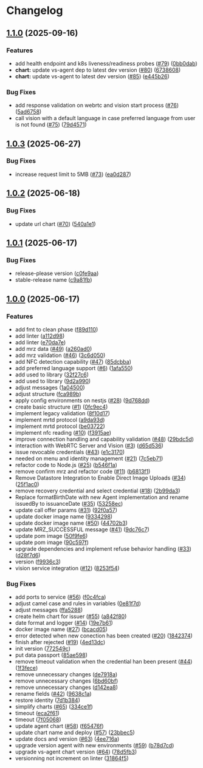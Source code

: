 # Changelog

## [1.1.0](https://github.com/2060-io/hologram-gov-id-issuer-vs/compare/v1.0.3...v1.1.0) (2025-09-16)


### Features

* add health endpoint and k8s liveness/readiness probes ([#79](https://github.com/2060-io/hologram-gov-id-issuer-vs/issues/79)) ([0bb0dab](https://github.com/2060-io/hologram-gov-id-issuer-vs/commit/0bb0dab6f8e2e329306b39b6a48d5f3aebd03f91))
* **chart:** update vs-agent dep to latest dev version ([#80](https://github.com/2060-io/hologram-gov-id-issuer-vs/issues/80)) ([6738608](https://github.com/2060-io/hologram-gov-id-issuer-vs/commit/67386084de291d5f9e7612ed004976cd56b8b1ba))
* **chart:** update vs-agent to latest dev version ([#85](https://github.com/2060-io/hologram-gov-id-issuer-vs/issues/85)) ([e445b26](https://github.com/2060-io/hologram-gov-id-issuer-vs/commit/e445b26cbe628749cbac76a55346af090e68abcb))


### Bug Fixes

* add response validation on webrtc and vision start process ([#76](https://github.com/2060-io/hologram-gov-id-issuer-vs/issues/76)) ([5ad6758](https://github.com/2060-io/hologram-gov-id-issuer-vs/commit/5ad6758e0f4e2649578628b9a9fa3e1293fb60ef))
* call vision with a default language in case preferred language from user is not found ([#75](https://github.com/2060-io/hologram-gov-id-issuer-vs/issues/75)) ([79d4571](https://github.com/2060-io/hologram-gov-id-issuer-vs/commit/79d457133db8de62d334e79cdabb1e5e37c18caa))

## [1.0.3](https://github.com/2060-io/hologram-gov-id-issuer-vs/compare/v1.0.2...v1.0.3) (2025-06-27)


### Bug Fixes

* increase request limit to 5MB ([#73](https://github.com/2060-io/hologram-gov-id-issuer-vs/issues/73)) ([ea0d287](https://github.com/2060-io/hologram-gov-id-issuer-vs/commit/ea0d28798a46d47117cc418f9833f8be11e58fe6))

## [1.0.2](https://github.com/2060-io/hologram-gov-id-issuer-vs/compare/v1.0.1...v1.0.2) (2025-06-18)


### Bug Fixes

* update url chart ([#70](https://github.com/2060-io/hologram-gov-id-issuer-vs/issues/70)) ([540a1e1](https://github.com/2060-io/hologram-gov-id-issuer-vs/commit/540a1e1b6d9f2b907fd73d72d0ec38e8f7381bb3))

## [1.0.1](https://github.com/2060-io/hologram-gov-id-issuer-vs/compare/v1.0.0...v1.0.1) (2025-06-17)


### Bug Fixes

* release-please version ([c0fe9aa](https://github.com/2060-io/hologram-gov-id-issuer-vs/commit/c0fe9aa70e634eac08561ea4f8edd0bef3a5403c))
* stable-release name ([c9a81fb](https://github.com/2060-io/hologram-gov-id-issuer-vs/commit/c9a81fbc887da7828638dd64ff4d40ff879a1374))

## [1.0.0](https://github.com/2060-io/hologram-gov-id-issuer-vs/compare/v0.0.5...v1.0.0) (2025-06-17)


### Features

* add fmt to clean phase ([f89d110](https://github.com/2060-io/hologram-gov-id-issuer-vs/commit/f89d1104ddaeff920f45ef809bb110325f189d35))
* add linter ([a112d98](https://github.com/2060-io/hologram-gov-id-issuer-vs/commit/a112d98d86c6ca280c39edf50d83fa5fc2d87390))
* add linter ([e70da7e](https://github.com/2060-io/hologram-gov-id-issuer-vs/commit/e70da7e1206c5374cdba90e98b75384cbbe436f5))
* add mrz data ([#49](https://github.com/2060-io/hologram-gov-id-issuer-vs/issues/49)) ([a260ad0](https://github.com/2060-io/hologram-gov-id-issuer-vs/commit/a260ad0a9fbd6ad44c21415907ad3269843c8a1e))
* add mrz validation ([#46](https://github.com/2060-io/hologram-gov-id-issuer-vs/issues/46)) ([3c6d050](https://github.com/2060-io/hologram-gov-id-issuer-vs/commit/3c6d0505c0d9375d71cca75351e00d76d021afc7))
* add NFC detection capability ([#47](https://github.com/2060-io/hologram-gov-id-issuer-vs/issues/47)) ([85dcbba](https://github.com/2060-io/hologram-gov-id-issuer-vs/commit/85dcbba9910af4f3d3ae3a8dc12c70b27c63bed0))
* add preferred language support ([#6](https://github.com/2060-io/hologram-gov-id-issuer-vs/issues/6)) ([1afa550](https://github.com/2060-io/hologram-gov-id-issuer-vs/commit/1afa550a34ea4864fccb96a578f391aedce04d13))
* add used to library ([32f27c6](https://github.com/2060-io/hologram-gov-id-issuer-vs/commit/32f27c64273b11fda67f4973d65aebc56a91b343))
* add used to library ([9d2a990](https://github.com/2060-io/hologram-gov-id-issuer-vs/commit/9d2a9907b2655a0117ed0d2af971b8948ff698c7))
* adjust messages ([1a04500](https://github.com/2060-io/hologram-gov-id-issuer-vs/commit/1a04500346029eee5d11e1049ec43e86687654d2))
* adjust structure ([fca989b](https://github.com/2060-io/hologram-gov-id-issuer-vs/commit/fca989b621e918c6a32af4d1f41234520839d878))
* apply config environments on nestjs ([#28](https://github.com/2060-io/hologram-gov-id-issuer-vs/issues/28)) ([9d768dd](https://github.com/2060-io/hologram-gov-id-issuer-vs/commit/9d768dd33ccb4279644dd5fdd0cfdcf342fb8c0c))
* create basic structure ([#1](https://github.com/2060-io/hologram-gov-id-issuer-vs/issues/1)) ([0fc9ec4](https://github.com/2060-io/hologram-gov-id-issuer-vs/commit/0fc9ec47b0b472882c62f9e567ccb221c112a1b8))
* implement legacy validation ([8f10d17](https://github.com/2060-io/hologram-gov-id-issuer-vs/commit/8f10d17bc35e3a24ac8c0bde1cbc5a598cf0f69f))
* implement mrtd protocol ([a9da93d](https://github.com/2060-io/hologram-gov-id-issuer-vs/commit/a9da93dc2b44446a3a24ec148099ad6dfa2d2720))
* implement mrtd protocol ([be03722](https://github.com/2060-io/hologram-gov-id-issuer-vs/commit/be03722627d712bf942013d6215cd5dc18d26fbd))
* implement nfc reading ([#10](https://github.com/2060-io/hologram-gov-id-issuer-vs/issues/10)) ([f3915ae](https://github.com/2060-io/hologram-gov-id-issuer-vs/commit/f3915aee31ced842e5ef8e32c82960ded428ab2e))
* improve connection handling and capability validation ([#48](https://github.com/2060-io/hologram-gov-id-issuer-vs/issues/48)) ([29bdc5d](https://github.com/2060-io/hologram-gov-id-issuer-vs/commit/29bdc5d18e6a3d666b3cf4cbaf1df81f2b10d098))
* interaction with WebRTC Server and Vision ([#3](https://github.com/2060-io/hologram-gov-id-issuer-vs/issues/3)) ([d65d536](https://github.com/2060-io/hologram-gov-id-issuer-vs/commit/d65d53666fa0f422c01cb405e7c9088db528606b))
* issue revocable credentials ([#43](https://github.com/2060-io/hologram-gov-id-issuer-vs/issues/43)) ([e1c3170](https://github.com/2060-io/hologram-gov-id-issuer-vs/commit/e1c3170dd0603e10dae5973bd96269bc6b20233b))
* needed on menu and identity management ([#21](https://github.com/2060-io/hologram-gov-id-issuer-vs/issues/21)) ([7c5eb71](https://github.com/2060-io/hologram-gov-id-issuer-vs/commit/7c5eb7191bc0be6d755ac06d34bf05a40462767b))
* refactor code to Node.js ([#25](https://github.com/2060-io/hologram-gov-id-issuer-vs/issues/25)) ([b546f1a](https://github.com/2060-io/hologram-gov-id-issuer-vs/commit/b546f1aa803ae336653952b3105c43202924d0e4))
* remove confirm mrz and refactor code ([#11](https://github.com/2060-io/hologram-gov-id-issuer-vs/issues/11)) ([b6813f1](https://github.com/2060-io/hologram-gov-id-issuer-vs/commit/b6813f1ed1f1dfa98cc732b6d4df176831bf6bf0))
* Remove Datastore Integration to Enable Direct Image Uploads ([#34](https://github.com/2060-io/hologram-gov-id-issuer-vs/issues/34)) ([25f1ac0](https://github.com/2060-io/hologram-gov-id-issuer-vs/commit/25f1ac0fcea92ccb9de4c06d6c4a6a933d850775))
* remove recovery credential and select credential ([#18](https://github.com/2060-io/hologram-gov-id-issuer-vs/issues/18)) ([2b99da3](https://github.com/2060-io/hologram-gov-id-issuer-vs/commit/2b99da38601cbe23f367da7294223011bcdf9cbb))
* Replace formatBirthDate with new Agent implementation and rename issuedBy to issuanceDate ([#35](https://github.com/2060-io/hologram-gov-id-issuer-vs/issues/35)) ([53258ec](https://github.com/2060-io/hologram-gov-id-issuer-vs/commit/53258ecc536631f60cda84564a862b908babcf1a))
* update call offer params ([#31](https://github.com/2060-io/hologram-gov-id-issuer-vs/issues/31)) ([92f0a57](https://github.com/2060-io/hologram-gov-id-issuer-vs/commit/92f0a57d3172fa62b87bf8cf806579dc884073c4))
* update docker image name ([9334298](https://github.com/2060-io/hologram-gov-id-issuer-vs/commit/9334298c52e191d054b526aae5c63a31a69a9598))
* update docker image name ([#50](https://github.com/2060-io/hologram-gov-id-issuer-vs/issues/50)) ([44702b3](https://github.com/2060-io/hologram-gov-id-issuer-vs/commit/44702b325983ff2812dd2228b93442cd3422cbb6))
* update MRZ_SUCCESSFUL message ([#41](https://github.com/2060-io/hologram-gov-id-issuer-vs/issues/41)) ([9dc76c7](https://github.com/2060-io/hologram-gov-id-issuer-vs/commit/9dc76c757a1f16e3783242afd91c3b51998bad54))
* update pom image ([50f9fe6](https://github.com/2060-io/hologram-gov-id-issuer-vs/commit/50f9fe654eb094542a599532756bdfa0188b2998))
* update pom image ([90c597f](https://github.com/2060-io/hologram-gov-id-issuer-vs/commit/90c597fded1f776e60cce8e608b567fd1c4687f9))
* upgrade dependencies and implement refuse behavior handling ([#33](https://github.com/2060-io/hologram-gov-id-issuer-vs/issues/33)) ([d28f7d6](https://github.com/2060-io/hologram-gov-id-issuer-vs/commit/d28f7d68cf3553e9d62e0e5e178d3c2b0533fe91))
* version ([f9936c3](https://github.com/2060-io/hologram-gov-id-issuer-vs/commit/f9936c3922788dbbd774dfeaf310dad1f78d3ba4))
* vision service integration ([#12](https://github.com/2060-io/hologram-gov-id-issuer-vs/issues/12)) ([8253f54](https://github.com/2060-io/hologram-gov-id-issuer-vs/commit/8253f54750349d573669a3fbe776bedadac93e4b))


### Bug Fixes

* add ports to service ([#56](https://github.com/2060-io/hologram-gov-id-issuer-vs/issues/56)) ([f0c4fca](https://github.com/2060-io/hologram-gov-id-issuer-vs/commit/f0c4fca8ed39153e9bf9118e7591b8f2a200bfd3))
* adjust camel case and rules in variables ([0e81f7d](https://github.com/2060-io/hologram-gov-id-issuer-vs/commit/0e81f7d531a4b7ff26c31150ccefcc18d1c725f8))
* adjust messages ([ffa5288](https://github.com/2060-io/hologram-gov-id-issuer-vs/commit/ffa528842297ffd811a16c2fe10b15a14d976648))
* create helm chart for issuer ([#55](https://github.com/2060-io/hologram-gov-id-issuer-vs/issues/55)) ([a842f80](https://github.com/2060-io/hologram-gov-id-issuer-vs/commit/a842f8076efb55d3d8eab39db77f3b2dcb8f511a))
* date format and logger ([#14](https://github.com/2060-io/hologram-gov-id-issuer-vs/issues/14)) ([19e7b61](https://github.com/2060-io/hologram-gov-id-issuer-vs/commit/19e7b61fb4b4571612dbdde40eeea28722099d30))
* docker image name ([#27](https://github.com/2060-io/hologram-gov-id-issuer-vs/issues/27)) ([bcacd05](https://github.com/2060-io/hologram-gov-id-issuer-vs/commit/bcacd05d23560da2968a0aefb79ae12e7417503b))
* error detected when new conection has been created ([#20](https://github.com/2060-io/hologram-gov-id-issuer-vs/issues/20)) ([1842374](https://github.com/2060-io/hologram-gov-id-issuer-vs/commit/1842374676870bf3adfb57a5bb25ff84f928045d))
* finish after rejected ([#19](https://github.com/2060-io/hologram-gov-id-issuer-vs/issues/19)) ([4ed13dc](https://github.com/2060-io/hologram-gov-id-issuer-vs/commit/4ed13dc18eaf28c16347096b6df8fdf6140120a1))
* init version ([772549c](https://github.com/2060-io/hologram-gov-id-issuer-vs/commit/772549cab6c909a97ce3ae13568dfe8e0f7d6979))
* put data passport ([85ae598](https://github.com/2060-io/hologram-gov-id-issuer-vs/commit/85ae5988b7639e4527ca7fdc0aadc503cd6a3f8d))
* remove timeout validation when the credential han been present ([#44](https://github.com/2060-io/hologram-gov-id-issuer-vs/issues/44)) ([1f3fece](https://github.com/2060-io/hologram-gov-id-issuer-vs/commit/1f3fece07ca4a0e62c88f17aad23e154b2321350))
* remove unnecessary changes ([de7918a](https://github.com/2060-io/hologram-gov-id-issuer-vs/commit/de7918a8e4e48478c4d3b0c16a5649273b5fc3a2))
* remove unnecessary changes ([6bd60bf](https://github.com/2060-io/hologram-gov-id-issuer-vs/commit/6bd60bfb75f51ff59e5ce4349e3d653cb5a709c4))
* remove unnecessary changes ([d142ea8](https://github.com/2060-io/hologram-gov-id-issuer-vs/commit/d142ea87fe914dcd8a93708feae0a623aed2c0d1))
* rename fields ([#42](https://github.com/2060-io/hologram-gov-id-issuer-vs/issues/42)) ([9638c1a](https://github.com/2060-io/hologram-gov-id-issuer-vs/commit/9638c1a494f999f2eb0d46270a03b8eab292a73a))
* restore identity ([7d1b384](https://github.com/2060-io/hologram-gov-id-issuer-vs/commit/7d1b384facc22c490115e54b4441e024b22bcf88))
* simplify charts ([#65](https://github.com/2060-io/hologram-gov-id-issuer-vs/issues/65)) ([334ce1f](https://github.com/2060-io/hologram-gov-id-issuer-vs/commit/334ce1f1b76f9aa168ea98568fd6f566edb30f5b))
* timeout ([eca2f61](https://github.com/2060-io/hologram-gov-id-issuer-vs/commit/eca2f61249dbecfefde8f7718132effb6eaecaa7))
* timeout ([7f05068](https://github.com/2060-io/hologram-gov-id-issuer-vs/commit/7f050689ea956807e27c990678b80d5f5cc88421))
* update agent chart ([#58](https://github.com/2060-io/hologram-gov-id-issuer-vs/issues/58)) ([f65476f](https://github.com/2060-io/hologram-gov-id-issuer-vs/commit/f65476fff058a8563bb37e37970d07e55edb285d))
* update chart name and deploy ([#57](https://github.com/2060-io/hologram-gov-id-issuer-vs/issues/57)) ([23bbec5](https://github.com/2060-io/hologram-gov-id-issuer-vs/commit/23bbec54d0054ac8f3131acf1b1503e261ae29ec))
* update docs and version ([#63](https://github.com/2060-io/hologram-gov-id-issuer-vs/issues/63)) ([4ee716a](https://github.com/2060-io/hologram-gov-id-issuer-vs/commit/4ee716a5f816410c5bfcf9065fd4667749297cb1))
* upgrade version agent with new environments ([#59](https://github.com/2060-io/hologram-gov-id-issuer-vs/issues/59)) ([b78d7cd](https://github.com/2060-io/hologram-gov-id-issuer-vs/commit/b78d7cd1e0c92ca9c61f63bfe6d0c98195bf5843))
* upgrade vs-agent chart version ([#64](https://github.com/2060-io/hologram-gov-id-issuer-vs/issues/64)) ([78d5fb3](https://github.com/2060-io/hologram-gov-id-issuer-vs/commit/78d5fb30b8793ef64016691ee20a3e7ddd68d7e1))
* versionning not increment on linter ([31864f5](https://github.com/2060-io/hologram-gov-id-issuer-vs/commit/31864f5d06ee4ac0d0773c6a26fe0240bc8e62f5))
